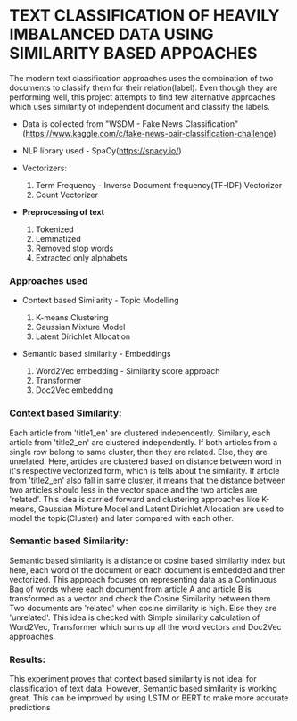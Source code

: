 # TEXT CLASSIFICATION OF HEAVILY IMBALANCED DATA USING SIMILARITY BASED APPOACHES


The modern text classification approaches uses the combination of two documents to classify them for their relation(label). Even though they are performing well, this project attempts to find few alternative approaches which uses similarity of independent document and classify the labels. 

- Data is collected from "WSDM - Fake News Classification"(https://www.kaggle.com/c/fake-news-pair-classification-challenge)
- NLP library used - SpaCy(https://spacy.io/)
- Vectorizers:
  1. Term Frequency - Inverse Document frequency(TF-IDF) Vectorizer 
  2. Count Vectorizer

- **Preprocessing of text**
  1. Tokenized
  2. Lemmatized
  3. Removed stop words
  4. Extracted only alphabets


### Approaches used

* Context based Similarity - Topic Modelling 
   1. K-means Clustering
   2. Gaussian Mixture Model
   3. Latent Dirichlet Allocation

* Semantic based similarity - Embeddings
  1. Word2Vec embedding - Similarity score approach
  2. Transformer 
  3. Doc2Vec embedding


### Context based Similarity:

Each article from 'title1_en' are clustered independently. Similarly, each article from 'title2_en' are clustered independently. If both articles from a single row belong to same cluster, then they are related. Else, they are unrelated. Here, articles are clustered based on distance between word in it's respective vectorized form, which is tells about  the similarity. If article from 'title2_en' also fall in same cluster, it means that the distance between two articles should less in the vector space and the two articles are 'related'. This idea is carried forward and clustering approaches like K-means, Gaussian Mixture Model and Latent Dirichlet Allocation are used to model the topic(Cluster) and later compared with each other.

### Semantic based Similarity:

Semantic based similarity is a distance or cosine based similarity index but here, each word of the document or each document is embedded and then vectorized. This approach focuses on representing data as a Continuous Bag of words where each document from article A and article B is transformed as a vector and check the Cosine Similarity between them.  Two documents are 'related' when cosine similarity is high. Else they are 'unrelated'. This idea is checked with Simple similarity calculation of Word2Vec, Transformer which sums up all the word vectors and Doc2Vec approaches.


### Results:

This experiment proves that context based similarity is not ideal for classification of text data. However, Semantic based similarity is working great. This can be improved by using LSTM or BERT to make more accurate predictions
